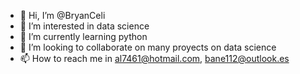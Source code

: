 - 👋 Hi, I’m @BryanCeli
- 👀 I’m interested in data science
- 🌱 I’m currently learning python
- 💞️ I’m looking to collaborate on many proyects on data science
- 📫 How to reach me in al7461@hotmail.com, bane112@outlook.es

<!---
BryanCeli/BryanCeli is a ✨ special ✨ repository because its `README.md` (this file) appears on your GitHub profile.
You can click the Preview link to take a look at your changes.
--->
